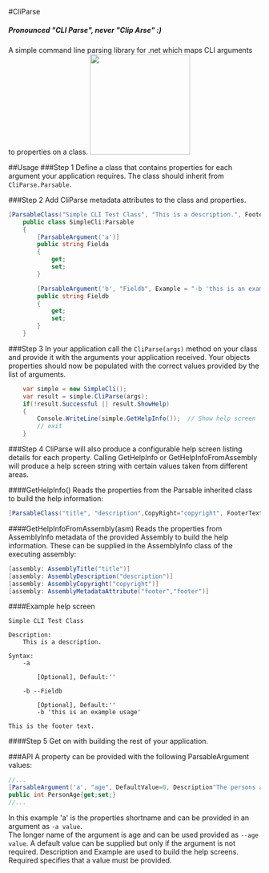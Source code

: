 

#CliParse
##### Pronounced "CLI Parse", never "Clip Arse" :)
A simple command line parsing library for .net which maps CLI arguments to properties on a class.
<image src="https://ci.appveyor.com/api/projects/status/ns1phqxvwif0s2nn?svg=true" width="200">

##Usage
###Step 1
Define a class that contains properties for each argument your application requires.  The class should inherit from `CliParse.Parsable`.

###Step 2
Add CliParse metadata attributes to the class and properties.

```c#
[ParsableClass("Simple CLI Test Class", "This is a description.", FooterText = "This is the footer text.")]
    public class SimpleCli:Parsable
    {
        [ParsableArgument('a')]
        public string Fielda
        {
            get;
            set;
        }

        [ParsableArgument('b', "Fieldb", Example = "-b 'this is an example usage'")]
        public string Fieldb
        {
            get;
            set;
        }
    }
```

###Step 3
In your application call the `CliParse(args)` method on your class and provide it with the arguments your application received.  Your objects properties should now be populated with the correct values provided by the list of arguments.
```c#
    var simple = new SimpleCli();
    var result = simple.CliParse(args);
    if(!result.Successful || result.ShowHelp)
    {
        Console.WriteLine(simple.GetHelpInfo());  // Show help screen        
        // exit
    }
```

###Step 4 
CliParse will also produce a configurable help screen listing details for each property.  Calling GetHelpInfo or GetHelpInfoFromAssembly will produce a help screen string with certain values taken from different areas.

####GetHelpInfo()
Reads the properties from the Parsable inherited class to build the help information:
```c#
[ParsableClass("title", "description",CopyRight="copyright", FooterText = "footer")]    
```

####GetHelpInfoFromAssembly(asm)
Reads the properties from AssemblyInfo metadata of the provided Assembly to build the help information.  These can be supplied in the AssemblyInfo class of the executing assembly:
```c#
[assembly: AssemblyTitle("title")]
[assembly: AssemblyDescription("description")]
[assembly: AssemblyCopyright("copyright")]
[assembly: AssemblyMetadataAttribute("footer","footer")]
```

####Example help screen
```
Simple CLI Test Class 

Description:
    This is a description.    

Syntax:
    -a     
        
        [Optional], Default:''
        
    -b --Fieldb    
        
        [Optional], Default:''
        -b 'this is an example usage'
           
This is the footer text.
```

####Step 5
Get on with building the rest of your application.


###API
A property can be provided with the following ParsableArgument values:
```c#
//...
[ParsableArgument('a', "age", DefaultValue=0, Description"The persons age." Example = "-a 20 or --age 20", Required=false)]
public int PersonAge{get;set;}
//...
```

In this example 'a' is the properties shortname and can be provided in an argument as `-a value`.  
The longer name of the argument is age and can be used provided as `--age value`.
A default value can be supplied but only if the argument is not required.
Description and Example are used to build the help screens.
Required specifies that a value must be provided.